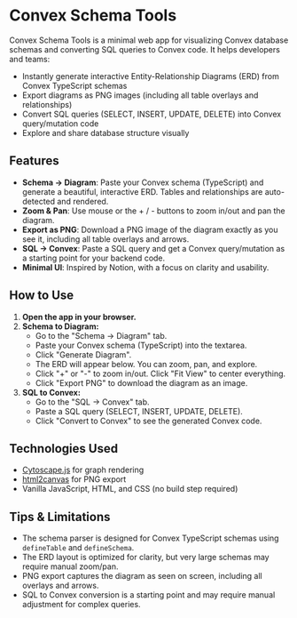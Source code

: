 # Convex Schema Tools

Convex Schema Tools is a minimal web app for visualizing Convex database schemas and converting SQL queries to Convex code. It helps developers and teams:

- Instantly generate interactive Entity-Relationship Diagrams (ERD) from Convex TypeScript schemas
- Export diagrams as PNG images (including all table overlays and relationships)
- Convert SQL queries (SELECT, INSERT, UPDATE, DELETE) into Convex query/mutation code
- Explore and share database structure visually

## Features

- **Schema → Diagram**: Paste your Convex schema (TypeScript) and generate a beautiful, interactive ERD. Tables and relationships are auto-detected and rendered.
- **Zoom & Pan**: Use mouse or the + / - buttons to zoom in/out and pan the diagram.
- **Export as PNG**: Download a PNG image of the diagram exactly as you see it, including all table overlays and arrows.
- **SQL → Convex**: Paste a SQL query and get a Convex query/mutation as a starting point for your backend code.
- **Minimal UI**: Inspired by Notion, with a focus on clarity and usability.

## How to Use

1. **Open the app in your browser.**
2. **Schema to Diagram:**
   - Go to the "Schema → Diagram" tab.
   - Paste your Convex schema (TypeScript) into the textarea.
   - Click "Generate Diagram".
   - The ERD will appear below. You can zoom, pan, and explore.
   - Click "+" or "-" to zoom in/out. Click "Fit View" to center everything.
   - Click "Export PNG" to download the diagram as an image.
3. **SQL to Convex:**
   - Go to the "SQL → Convex" tab.
   - Paste a SQL query (SELECT, INSERT, UPDATE, DELETE).
   - Click "Convert to Convex" to see the generated Convex code.

## Technologies Used

- [Cytoscape.js](https://js.cytoscape.org/) for graph rendering
- [html2canvas](https://html2canvas.hertzen.com/) for PNG export
- Vanilla JavaScript, HTML, and CSS (no build step required)

## Tips & Limitations

- The schema parser is designed for Convex TypeScript schemas using `defineTable` and `defineSchema`.
- The ERD layout is optimized for clarity, but very large schemas may require manual zoom/pan.
- PNG export captures the diagram as seen on screen, including all overlays and arrows.
- SQL to Convex conversion is a starting point and may require manual adjustment for complex queries.
